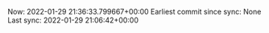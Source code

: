 Now: 2022-01-29 21:36:33.799667+00:00 Earliest commit since sync: None Last sync: 2022-01-29 21:06:42+00:00
